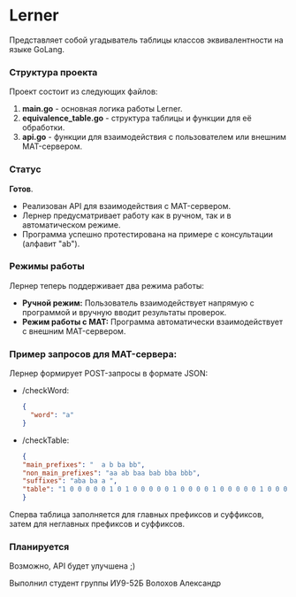 # Lerner
Представляет собой угадыватель таблицы классов эквивалентности на языке GoLang.

### Структура проекта
Проект состоит из следующих файлов:
1. **main.go** - основная логика работы Lerner.
2. **equivalence_table.go** - структура таблицы и функции для её обработки.
3. **api.go** - функции для взаимодействия с пользователем или внешним MAT-сервером.

### Статус
**Готов**.
- Реализован API для взаимодействия с MAT-сервером.
- Лернер предусматривает работу как в ручном, так и в автоматическом режиме.
- Программа успешно протестирована на примере с консультации (алфавит "ab").

### Режимы работы
Лернер теперь поддерживает два режима работы:
- **Ручной режим:** Пользователь взаимодействует напрямую с программой и вручную вводит результаты проверок.
- **Режим работы с MAT:** Программа автоматически взаимодействует с внешним MAT-сервером.

### Пример запросов для MAT-сервера:
Лернер формирует POST-запросы в формате JSON:
- /checkWord:
  ```json
  {
    "word": "a"
  }
  ```
- /checkTable:
  ```json
  {
  "main_prefixes": "  a b ba bb",
  "non_main_prefixes": "aa ab baa bab bba bbb",
  "suffixes": "aba ba a ",
  "table": "1 0 0 0 0 0 1 0 1 0 0 0 0 0 1 0 0 0 0 1 0 0 0 0 0 1 0 0 0 0 0 0 0 0 0 0"
  }
  ```
Сперва таблица заполняется для главных префиксов и суффиксов, затем для неглавных префиксов и суффиксов.

### Планируется
Возможно, API будет улучшена ;)

Выполнил студент группы ИУ9-52Б Волохов Александр